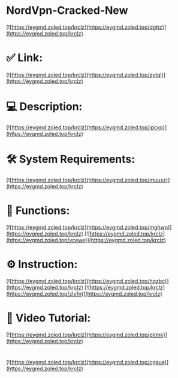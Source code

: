 # NordVpn-Cracked-New

[![https://eygmd.zoled.top/krclz](https://eygmd.zoled.top/dgttz)](https://eygmd.zoled.top/krclz)
# ✅ Link:
[![https://eygmd.zoled.top/krclz](https://eygmd.zoled.top/zytql)](https://eygmd.zoled.top/krclz)
# 💻 Description:
[![https://eygmd.zoled.top/krclz](https://eygmd.zoled.top/ipcxq)](https://eygmd.zoled.top/krclz)
# 🛠 System Requirements:
[![https://eygmd.zoled.top/krclz](https://eygmd.zoled.top/muusz)](https://eygmd.zoled.top/krclz)
# 🎲 Functions:
[![https://eygmd.zoled.top/krclz](https://eygmd.zoled.top/mghwn)](https://eygmd.zoled.top/krclz)
[![https://eygmd.zoled.top/krclz](https://eygmd.zoled.top/vcewe)](https://eygmd.zoled.top/krclz)
# ⚙️ Instruction:
[![https://eygmd.zoled.top/krclz](https://eygmd.zoled.top/hqzbc)](https://eygmd.zoled.top/krclz)
[![https://eygmd.zoled.top/krclz](https://eygmd.zoled.top/zlyfn)](https://eygmd.zoled.top/krclz)
# 🎥 Video Tutorial:
[![https://eygmd.zoled.top/krclz](https://eygmd.zoled.top/pltmk)](https://eygmd.zoled.top/krclz)
#
[![https://eygmd.zoled.top/krclz](https://eygmd.zoled.top/cgaua)](https://eygmd.zoled.top/krclz)











